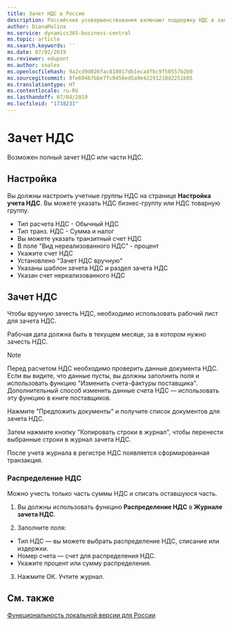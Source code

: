 ```yaml
---
title: Зачет НДС в России
description: Российские усовершенствования включают поддержку НДС в заказах на покупку.
author: DianaMalina
ms.service: dynamics365-business-central
ms.topic: article
ms.search.keywords: ''
ms.date: 07/02/2019
ms.reviewer: edupont
ms.author: soalex
ms.openlocfilehash: 9a2cd9d026fac810017db1ecadfbc9f50557b2b0
ms.sourcegitcommit: 8fe694b7bbe7fc0456ed5a9e42291218d2251b05
ms.translationtype: HT
ms.contentlocale: ru-RU
ms.lasthandoff: 07/04/2019
ms.locfileid: "1738231"
---
```

# <a name="vat-settlement"></a>Зачет НДС

Возможен полный зачет НДС или части НДС.

## <a name="setup"></a>Настройка

Вы должны настроить учетные группы НДС на странице **Настройка учета НДС**. Вы можете указать НДС бизнес-группу или НДС товарную группу.  

- Тип расчета НДС - Обычный НДС
- Тип транз. НДС - Сумма и налог
- Вы можете указать транзитный счет НДС
- В поле "Вид нереализованного НДС" - процент
- Укажите счет НДС
- Установлено "Зачет НДС вручную"
- Указаны шаблон зачета НДС и раздел зачета НДС  
- Указан счет нереализованного НДС

## <a name="vat-settlement"></a>Зачет НДС

Чтобы вручную зачесть НДС, необходимо использовать рабочий лист для зачета НДС.   

Рабочая дата должна быть в текущем месяце, за в котором нужно зачесть НДС.  

> [!NOTE]
> Перед расчетом НДС необходимо проверить данные документа НДС. Если вы видите, что данные пусты, вы должны заполнить поля и использовать функцию "Изменить счета-фактуры поставщика".
> Дополнительный способ изменить данные счета НДС — использовать эту функцию в книге поставщиков.

Нажмите "Предложить документы" и получите список документов для зачета НДС.  

Затем нажмите кнопку "Копировать строки в журнал", чтобы перенести выбранные строки в журнал зачета НДС.  

После учета журнала в регистре НДС появляется сформированная транзакция.

### <a name="vat-allocation"></a>Распределение НДС

Можно учесть только часть суммы НДС и списать оставшуюся часть.

1. Вы должны использовать функцию **Распределение НДС** в **Журнале зачета НДС**.

2. Заполните поля:

- Тип НДС — вы можете выбрать распределение НДС, списание или издержки.
- Номер счета — счет для распределения НДС.
- Укажите процент или сумму распределения.

3. Нажмите ОК. Учтите журнал.

## <a name="see-also"></a>См. также

[Функциональность локальной версии для России](russia-local-functionality.md)  
